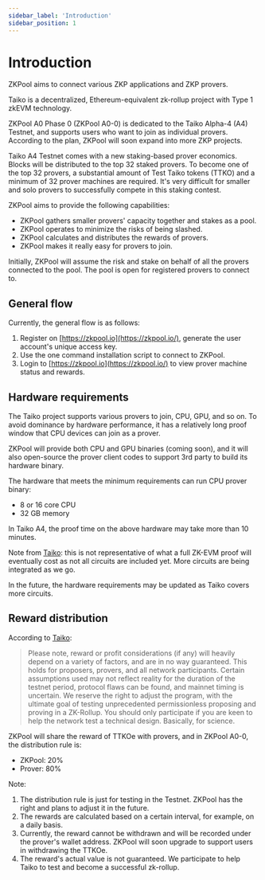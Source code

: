 ```yaml
---
sidebar_label: 'Introduction'
sidebar_position: 1
---
```


# Introduction

ZKPool aims to connect various ZKP applications and ZKP provers.

Taiko is a decentralized, Ethereum-equivalent zk-rollup project with Type 1 zkEVM technology.

ZKPool A0 Phase 0 (ZKPool A0-0) is dedicated to the Taiko Alpha-4 (A4) Testnet, and supports users who want to join as individual provers. According to the plan, ZKPool will soon expand into more ZKP projects.

Taiko A4 Testnet comes with a new staking-based prover economics. Blocks will be distributed to the top 32 staked provers. To become one of the top 32 provers, a substantial amount of Test Taiko tokens (TTKO) and a minimum of 32 prover machines are required. It's very difficult for smaller and solo provers to successfully compete in this staking contest.

ZKPool aims to provide the following capabilities:

- ZKPool gathers smaller provers' capacity together and stakes as a pool.
- ZKPool operates to minimize the risks of being slashed.
- ZKPool calculates and distributes the rewards of provers.
- ZKPool makes it really easy for provers to join.

Initially, ZKPool will assume the risk and stake on behalf of all the provers connected to the pool. The pool is open for registered provers to connect to.

## General flow

Currently, the general flow is as follows:

1. Register on [https://zkpool.io](https://zkpool.io/), generate the user account's unique access key.
2. Use the one command installation script to connect to ZKPool.
3. Login to [https://zkpool.io](https://zkpool.io/) to view prover machine status and rewards.

## Hardware requirements

The Taiko project supports various provers to join, CPU, GPU, and so on. To avoid dominance by hardware performance, it has a relatively long proof window that CPU devices can join as a prover.

ZKPool will provide both CPU and GPU binaries (coming soon), and it will also open-source the prover client codes to support 3rd party to build its hardware binary.

The hardware that meets the minimum requirements can run CPU prover binary:

- 8 or 16 core CPU
- 32 GB memory

In Taiko A4, the proof time on the above hardware may take more than 10 minutes.

Note from [Taiko](https://taiko.mirror.xyz/HJCWBluTwmNyWRkhzIXXr0k5xAaalRNtmlyDMJTu_ws): this is not representative of what a full ZK-EVM proof will eventually cost as not all circuits are included yet. More circuits are being integrated as we go.

In the future, the hardware requirements may be updated as Taiko covers more circuits.

## Reward distribution

According to [Taiko](https://taiko.mirror.xyz/HJCWBluTwmNyWRkhzIXXr0k5xAaalRNtmlyDMJTu_ws):

> Please note, reward or profit considerations (if any) will heavily depend on a variety of factors, and are in no way guaranteed. This holds for proposers, provers, and all network participants. Certain assumptions used may not reflect reality for the duration of the testnet period, protocol flaws can be found, and mainnet timing is uncertain. We reserve the right to adjust the program, with the ultimate goal of testing unprecedented permissionless proposing and proving in a ZK-Rollup. You should only participate if you are keen to help the network test a technical design. Basically, for science.
> 

ZKPool will share the reward of TTKOe  with provers, and in ZKPool A0-0, the distribution rule is:

- ZKPool: 20%
- Prover: 80%

Note: 

1. The distribution rule is just for testing in the Testnet. ZKPool has the right and plans to adjust it in the future.
2. The rewards are calculated based on a certain interval, for example, on a daily basis.
3. Currently, the reward cannot be withdrawn and will be recorded under the prover's wallet address. ZKPool will soon upgrade to support users in withdrawing the TTKOe.
4. The reward's actual value is not guaranteed. We participate to help Taiko to test and become a successful zk-rollup. 

